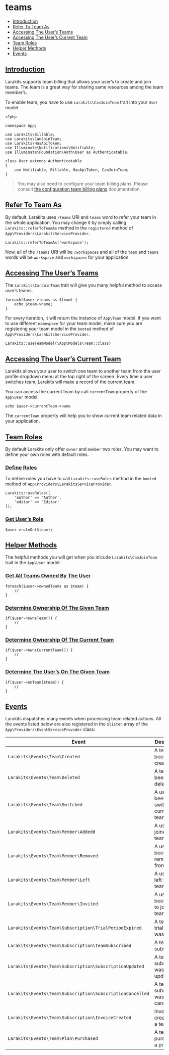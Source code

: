 # teams
* [Introduction](#introduction)
* [Refer To Team As](#refer-to-team-as)
* [Accessing The User’s Teams](#accessing-the-user-teams)
* [Accessing The User’s Current Team](#accessing-the-user-current-team)
* [Team Roles](#team-roles)
* [Helper Methods](#helper-methods)
* [Events](#events)

## [Introduction](#introduction)
Larakits supports team billing that allows your user’s to create and join teams. The team is a great way for sharing same resources among the team member’s.

To enable team, you have to use `Larakits\CanJoinTeam` trait into your `User` model.

```
<?php

namespace App;

use Larakits\Billable;
use Larakits\CanJoinTeam;
use Larakits\HasApiToken;
use Illuminate\Notifications\Notifiable;
use Illuminate\Foundation\Auth\User as Authenticatable;

class User extends Authenticatable
{
    use Notifiable, Billable, HasApiToken, CanJoinTeam;
}
```

> You may also need to configure your team billing plans. Please consult [the configuration team billing plans]((null)) documentation.  

## [Refer To Team As](#refer-to-team-as)
By default, Larakits uses `/teams` URI and `teams` word to refer your team in the whole application. You may change it by simply calling `Larakits::referToTeamAs` method in the `registered` method of `App\Providers\LarakitsServiceProvider`.

```
Larakits::referToTeamAs('workspace');
```

Now, all of the `/teams` URI will be `/workspaces` and all of the `team` and `teams` words will be `workspace` and `workspaces` for your application.

## [Accessing The User’s Teams](#accessing-the-user-teams)
The `Larakits\CanJoinTeam` trait will give you many helpful method to access user’s teams.

```
foreach($user->teams as $team) {
	echo $team->name;
}
```

For every iteration, it will return the instance of `App\Team` model. If you want to use different `namespace` for your team model, make sure you are registering your team model in the `booted` method of `App\Providers\LarakitsServiceProvider`.

```
Larakits::useTeamModel(\App\Models\Team::class)
```

## [Accessing The User’s Current Team](#accessing-the-current-team)
Larakits allows your user to switch one team to another team from the user profile dropdown menu at the top right of the screen. Every time a user switches team, Larakits will make a record of the current team.

You can access the current team by call `currentTeam` property of the `App\User` model.

```
echo $user->currentTeam->name
```

The `currentTeam` property will help you to show current team related data in your application.

## [Team Roles](#team-roles)
By default Larakits only offer `owner` and `member` two roles. You may want to define your own roles with default roles.

### [Define Roles](#)
To define roles you have to call  `Larakits::useRoles` method in the `booted` method of `App\Providers\LarakitsServiceProvider`.

```
Larakits::useRoles([
	'author' => 'Author',
	'editor' => 'Editor'
]);
```

### [Get User’s Role](#)

```
$user->roleOn($team);
```

## [Helper Methods](#helper-methods)
The helpful methods you will get when you inlcude `Larakits\CanJoinTeam` trait in the `App\User` model:

### [Get All Teams Owned By The User](#)

```
foreach($user->ownedTeams as $team) {
	//
}
```

### [Determine Ownership Of The Given Team](#)

```
if($user->ownsTeam()) {
	//
}
```

### [Determine Ownership Of The Current Team](#)

```
if($user->ownsCurrentTeam()) {
	//
}
```

### [Determine The User’s On The Given Team](#)

```
if($user->onTeam($team)) {
	//
}
```

## [Events](#events)
Larakits dispatches many events when processing team related actions. All the events listed below are also registered in the `$listen` array of the `App\Providers\EventServiceProvider` class:

| Event                              | Description |
|------------------------------------|-------------|
| `Larakits\Events\Team\Created` | A team has been created |
| `Larakits\Events\Team\Deleted` | A team has been deleted |
| `Larakits\Events\Team\Switched ` | A user has been switched current team |
| `Larakits\Events\Team\Member\Addedd` | A user has joined on a team |
| `Larakits\Events\Team\Member\Removed` | A user has been removed from a team |
| `Larakits\Events\Team\Member\Left` | A user has left from a team |
| `Larakits\Events\Team\Member\Invited` | A user has been invited to join a team |
| `Larakits\Events\Team\Subscription\TrialPeriodExpired` | A team’s trial period was expired |
| `Larakits\Events\Team\Subscription\TeamSubscribed` | A team was subscribed|
| `Larakits\Events\Team\Subscription\SubscriptionUpdated` | A team’s subscription was updated |
| `Larakits\Events\Team\Subscription\SubscriptionCancelled` | A team’s subscription was cancelled|
| `Larakits\Events\Team\Subscription\InvoiceCreated` | Invoice is created for a team|
| `Larakits\Events\Team\Plan\Purchased` | A team purchased a product|